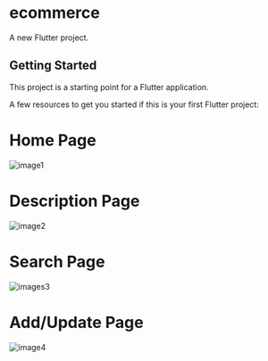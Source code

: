 # ecommerce

A new Flutter project.

## Getting Started

This project is a starting point for a Flutter application.

A few resources to get you started if this is your first Flutter project:


# Home Page
![image1](images/home.jpg)

# Description Page
![image2](images/des.jpg)

# Search Page
![images3](images/sea.jpg)

# Add/Update Page
![image4](images/add.jpg)
